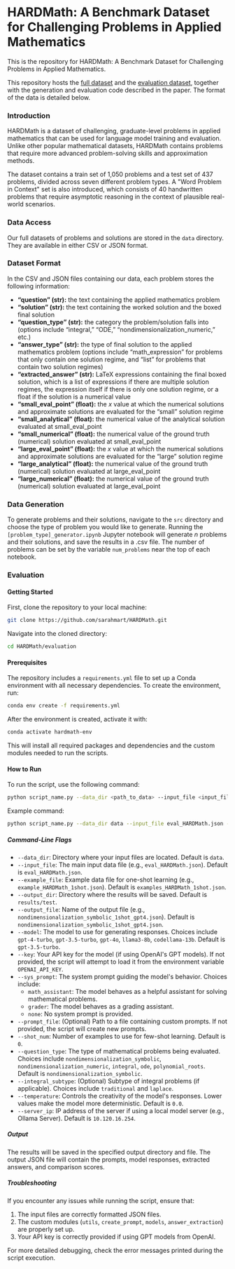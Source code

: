 # HARDMath: A Benchmark Dataset for Challenging Problems in Applied Mathematics

This is the repository for HARDMath: A Benchmark Dataset for Challenging Problems in Applied Mathematics.

This repository hosts the [full dataset](./data/HARDMath.json) and the [evaluation dataset](./evaluation/data/eval_HARDMath.json), together with the generation and evaluation code described in the paper. The format of the data is detailed below.

### Introduction
HARDMath is a dataset of challenging, graduate-level problems in applied mathematics that can be used for language model training and evaluation. Unlike other popular mathematical datasets, HARDMath contains problems that require more advanced problem-solving skills and approximation methods.

The dataset contains a train set of 1,050 problems and a test set of 437 problems, divided across seven different problem types. A "Word Problem in Context" set is also introduced, which consists of 40 handwritten problems that require asymptotic reasoning in the context of plausible real-world scenarios. 

### Data Access
Our full datasets of problems and solutions are stored in the `data` directory. They are available in either CSV or JSON format.

### Dataset Format
In the CSV and JSON files containing our data, each problem stores the following information:
- **“question” (str):** the text containing the applied mathematics problem  
- **“solution” (str):** the text containing the worked solution and the boxed final solution  
- **“question_type” (str):** the category the problem/solution falls into (options include “integral,” “ODE,” “nondimensionalization_numeric,” etc.)  
- **“answer_type” (str):** the type of final solution to the applied mathematics problem (options include “math_expression” for problems that only contain one solution regime, and “list” for problems that contain two solution regimes)  
- **“extracted_answer” (str):** LaTeX expressions containing the final boxed solution, which is a list of expressions if there are multiple solution regimes, the expression itself if there is only one solution regime, or a float if the solution is a numerical value  
- **“small_eval_point” (float):** the $x$ value at which the numerical solutions and approximate solutions are evaluated for the “small” solution regime  
- **“small_analytical” (float):** the numerical value of the analytical solution evaluated at small_eval_point  
- **“small_numerical” (float):** the numerical value of the ground truth (numerical) solution evaluated at small_eval_point  
- **“large_eval_point” (float):** the $x$ value at which the numerical solutions and approximate solutions are evaluated for the “large” solution regime  
- **“large_analytical” (float):** the numerical value of the ground truth (numerical) solution evaluated at large_eval_point  
- **“large_numerical” (float):** the numerical value of the ground truth (numerical) solution evaluated at large_eval_point  

### Data Generation
To generate problems and their solutions, navigate to the `src` directory and choose the type of problem you would like to generate. Running the `[problem_type]_generator.ipynb` Jupyter notebook will generate $n$ problems and their solutions, and save the results in a .csv file. The number of problems can be set by the variable `num_problems` near the top of each notebook.

### Evaluation

#### Getting Started 

First, clone the repository to your local machine:

```bash
git clone https://github.com/sarahmart/HARDMath.git
```

Navigate into the cloned directory:

```bash
cd HARDMath/evaluation
```

#### Prerequisites

The repository includes a `requirements.yml` file to set up a Conda environment with all necessary dependencies. To create the environment, run:

```bash
conda env create -f requirements.yml
```

After the environment is created, activate it with:

```bash
conda activate hardmath-env
```

This will install all required packages and dependencies and the custom modules needed to run the scripts.


#### How to Run

To run the script, use the following command:

```bash
python script_name.py --data_dir <path_to_data> --input_file <input_file_name> --example_file <example_file_name> --output_dir <output_directory> --output_file <output_file_name> --model <model_name> --key <api_key> --sys_prompt <system_prompt_type> --question_type <question_type> --temperature <temperature_value> --server_ip <server_ip_address>
```

Example command:

```bash
python script_name.py --data_dir data --input_file eval_HARDMath.json --example_file example_HARDMath_1shot.json --output_dir results/test --output_file nondimensionalization_symbolic_0shot_gpt4.json --model gpt-3.5-turbo --key YOUR_API_KEY --sys_prompt math_assistant --question_type nondimensionalization_symbolic --temperature 0.0 
```

##### Command-Line Flags

- `--data_dir`: Directory where your input files are located. Default is `data`.
- `--input_file`: The main input data file (e.g., `eval_HARDMath.json`). Default is `eval_HARDMath.json`.
- `--example_file`: Example data file for one-shot learning (e.g., `example_HARDMath_1shot.json`). Default is `examples_HARDMath_1shot.json`.
- `--output_dir`: Directory where the results will be saved. Default is `results/test`.
- `--output_file`: Name of the output file (e.g., `nondimensionalization_symbolic_1shot_gpt4.json`). Default is `nondimensionalization_symbolic_1shot_gpt4.json`.
- `--model`: The model to use for generating responses. Choices include `gpt-4-turbo`, `gpt-3.5-turbo`, `gpt-4o`, `llama3-8b`, `codellama-13b`. Default is `gpt-3.5-turbo`.
- `--key`: Your API key for the model (if using OpenAI's GPT models). If not provided, the script will attempt to load it from the environment variable `OPENAI_API_KEY`.
- `--sys_prompt`: The system prompt guiding the model's behavior. Choices include:
  - `math_assistant`: The model behaves as a helpful assistant for solving mathematical problems.
  - `grader`: The model behaves as a grading assistant.
  - `none`: No system prompt is provided.
- `--prompt_file`: (Optional) Path to a file containing custom prompts. If not provided, the script will create new prompts.
- `--shot_num`: Number of examples to use for few-shot learning. Default is `0`.
- `--question_type`: The type of mathematical problems being evaluated. Choices include `nondimensionalization_symbolic`, `nondimensionalization_numeric`, `integral`, `ode`, `polynomial_roots`. Default is `nondimensionalization_symbolic`.
- `--integral_subtype`: (Optional) Subtype of integral problems (if applicable). Choices include `traditional` and `laplace`.
- `--temperature`: Controls the creativity of the model's responses. Lower values make the model more deterministic. Default is `0.0`.
- `--server_ip`: IP address of the server if using a local model server (e.g., Ollama Server). Default is `10.120.16.254`.

##### Output

The results will be saved in the specified output directory and file. The output JSON file will contain the prompts, model responses, extracted answers, and comparison scores.

##### Troubleshooting

If you encounter any issues while running the script, ensure that:

1. The input files are correctly formatted JSON files.
2. The custom modules (`utils`, `create_prompt`, `models`, `answer_extraction`) are properly set up.
3. Your API key is correctly provided if using GPT models from OpenAI.

For more detailed debugging, check the error messages printed during the script execution.
